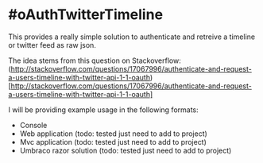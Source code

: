 #oAuthTwitterTimeline
================================
This provides a really simple solution to authenticate and retreive a timeline or twitter feed as raw json.

The idea stems from this question on Stackoverflow:
(http://stackoverflow.com/questions/17067996/authenticate-and-request-a-users-timeline-with-twitter-api-1-1-oauth)[http://stackoverflow.com/questions/17067996/authenticate-and-request-a-users-timeline-with-twitter-api-1-1-oauth]

I will be providing example usage in the following formats:
* Console
* Web application (todo: tested just need to add to project)
* Mvc application (todo: tested just need to add to project)
* Umbraco razor solution (todo: tested just need to add to project)
